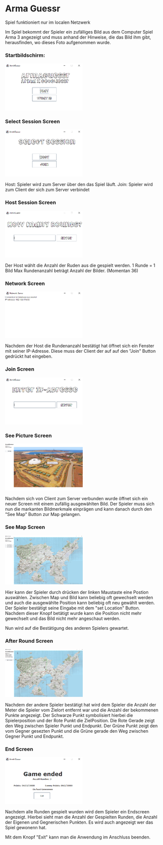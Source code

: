 # Arma Guessr

Spiel funktioniert nur im localen Netzwerk

Im Spiel bekommt der Spieler ein zufälliges Bild aus
dem Computer Spiel Arma 3 angezeigt und muss anhand der Hinweise, die das Bild ihm gibt, 
herausfinden, wo dieses Foto aufgenommen wurde.

### Startbildschirm:

<img src="READMEpictures/Start.PNG" width="50%">

### Select Session Screen

<img src="READMEpictures/SelectSession.PNG" width="50%">

Host:
Spieler wird zum Server über den das Spiel läuft.
Join:
Spieler wird zum Client der sich zum Server verbindet

### Host Session Screen

<img src="READMEpictures/SelectRoundAnz.PNG" width="50%">

Der Host wählt die Anzahl der Ruden aus die gespielt werden.
1 Runde = 1 Bild
Max Rundenanzahl beträgt Anzahl der Bilder. (Momentan 36)

### Network Screen

<img src="READMEpictures/IP-Adresse.PNG" width="50%">

Nachdem der Host die Rundenanzahl bestätigt hat öffnet sich ein Fenster mit seiner IP-Adresse.
Diese muss der Client der auf auf den "Join" Button gedrückt hat eingeben.

### Join Screen
<img src="READMEpictures/EnterIP.PNG" width="50%">

### See Picture Screen

<img src="READMEpictures/SeePicture.PNG" width="50%">

Nachdem sich von Client zum Server verbunden wurde öffnet sich ein neuer Screen mit einem zufällig ausgewählten Bild.
Der Spieler muss sich nun die markanten Bildmerkmale einprägen und kann danach durch den "See Map" Button zur Map gelangen.

### See Map Screen

<img src="READMEpictures/seeMap.PNG" width="50%">

Hier kann der Spieler durch drücken der linken Maustaste eine Postion auswählen.
Zwischen Map und Bild kann beliebig oft gewechselt werden und auch die ausgewählte Position kann beliebig oft neu gewählt werden.
Der Spieler bestätigt seine Eingabe mit dem "set Location" Button. Nachdem dieser Knopf betätigt wurde kann die Position nicht mehr gewechselt 
und das Bild nicht mehr angeschaut werden.

Nun wird auf die Bestätigung des anderen Spielers gewartet.

### After Round Screen

<img src="READMEpictures/AfterSetLocation.PNG" width="50%">

Nachdem der andere Spieler bestätigt hat wird dem Spieler die Anzahl der Meter die Spieler vom Zielort entfernt war und die Anzahl der bekommenen Punkte angezeigt.
Der Schwarze Punkt symbolisiert hierbei die Spielerposition und der Rote Punkt die ZielPosition.
Die Rote Gerade zeigt den Weg zwischen Spieler Punkt und Endpunkt.
Der Grüne Punkt zeigt den vom Gegner gesezten Punkt und die Grüne gerade den Weg zwischen Gegner Punkt und Endpunkt.

### End Screen

<img src="READMEpictures/GameEnded.PNG" width="50%">

Nachdem alle Runden gespielt wurden wird dem Spieler ein Endscreen angezeigt.
Hierbei sieht man die Anzahl der Gespielten Runden, die Anzahl der Eigenen und Gegnerischen Punkten.
Es wird auch angezeigt wer das Spiel gewonenn hat.

Mit dem Knopf "Exit" kann man die Anwendung im Anschluss beenden.



